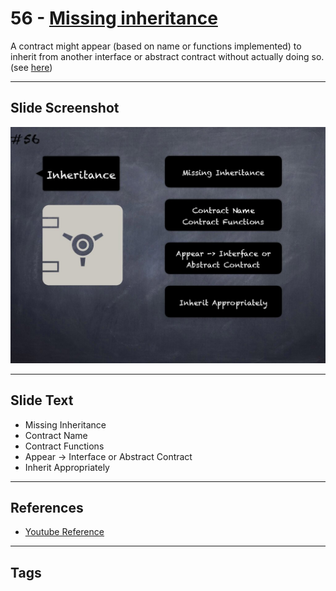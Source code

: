 # 56 - [Missing inheritance](Missing%20inheritance.md)
A contract might appear (based on name or functions implemented) to inherit from another interface or abstract contract without actually doing so. (see [here](https://github.com/crytic/slither/wiki/Detector-Documentation#missing-inheritance))

___
## Slide Screenshot
![056.jpg](../../images/4.%20Pitfalls%20and%20Best%20Practices%20101/056.jpg)
___
## Slide Text
- Missing Inheritance
- Contract Name
- Contract Functions
- Appear -> Interface or Abstract Contract
- Inherit Appropriately
___
## References
- [Youtube Reference](https://youtu.be/YVewx1xVROE?t=1423)
___
## Tags